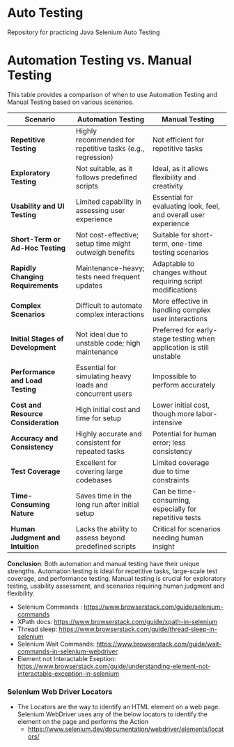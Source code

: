 # Auto Testing
 Repository for practicing Java Selenium Auto Testing

 # Automation Testing vs. Manual Testing

This table provides a comparison of when to use Automation Testing and Manual Testing based on various scenarios.

| **Scenario**                           | **Automation Testing**                                      | **Manual Testing**                                             |
|----------------------------------------|-------------------------------------------------------------|----------------------------------------------------------------|
| **Repetitive Testing**                 | Highly recommended for repetitive tasks (e.g., regression)  | Not efficient for repetitive tasks                             |
| **Exploratory Testing**                | Not suitable, as it follows predefined scripts              | Ideal, as it allows flexibility and creativity                 |
| **Usability and UI Testing**           | Limited capability in assessing user experience             | Essential for evaluating look, feel, and overall user experience|
| **Short-Term or Ad-Hoc Testing**       | Not cost-effective; setup time might outweigh benefits      | Suitable for short-term, one-time testing scenarios            |
| **Rapidly Changing Requirements**      | Maintenance-heavy; tests need frequent updates              | Adaptable to changes without requiring script modifications    |
| **Complex Scenarios**                  | Difficult to automate complex interactions                  | More effective in handling complex user interactions           |
| **Initial Stages of Development**      | Not ideal due to unstable code; high maintenance            | Preferred for early-stage testing when application is still unstable |
| **Performance and Load Testing**       | Essential for simulating heavy loads and concurrent users   | Impossible to perform accurately                               |
| **Cost and Resource Consideration**    | High initial cost and time for setup                        | Lower initial cost, though more labor-intensive                |
| **Accuracy and Consistency**           | Highly accurate and consistent for repeated tasks           | Potential for human error; less consistency                    |
| **Test Coverage**                      | Excellent for covering large codebases                      | Limited coverage due to time constraints                       |
| **Time-Consuming Nature**              | Saves time in the long run after initial setup              | Can be time-consuming, especially for repetitive tests         |
| **Human Judgment and Intuition**       | Lacks the ability to assess beyond predefined scripts       | Critical for scenarios needing human insight                   |

**Conclusion**: Both automation and manual testing have their unique strengths. Automation testing is ideal for repetitive tasks, large-scale test coverage, and performance testing. Manual testing is crucial for exploratory testing, usability assessment, and scenarios requiring human judgment and flexibility.

 + Selenium Commands : https://www.browserstack.com/guide/selenium-commands
 + XPath docs: https://www.browserstack.com/guide/xpath-in-selenium
 + Thread sleep: https://www.browserstack.com/guide/thread-sleep-in-selenium
 + Selenium Wait Commands: https://www.browserstack.com/guide/wait-commands-in-selenium-webdriver
 + Element not Interactable Exeption: https://www.browserstack.com/guide/understanding-element-not-interactable-exception-in-selenium
### Selenium Web Driver Locators
 + The Locators are the way to identify an HTML element on a web page. 
Selenium WebDriver uses any of the below locators to identify the element on the page and performs the Action
     - https://www.selenium.dev/documentation/webdriver/elements/locators/


